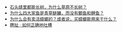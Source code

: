 + [石头缝里都能长树，为什么草原不长树？](https://daily.zhihu.com/story/9780783)
+ [为什么四大家鱼是青草鲢鳙，而没有鲫鱼和鲤鱼？](https://daily.zhihu.com/story/9780772)
+ [为什么会有卖活蟑螂的？或者说，买蟑螂能用来干什么？](https://daily.zhihu.com/story/9780775)
+ [瞎扯 · 如何正确地吐槽](https://daily.zhihu.com/story/9780781)
